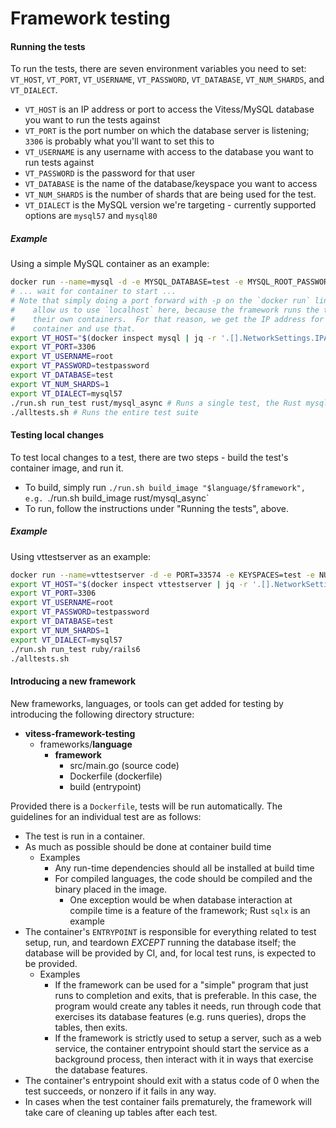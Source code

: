 # Framework testing

#### Running the tests

To run the tests, there are seven environment variables you need to set:  `VT_HOST`, `VT_PORT`, `VT_USERNAME`, `VT_PASSWORD`, `VT_DATABASE`, `VT_NUM_SHARDS`, and `VT_DIALECT`.
* `VT_HOST` is an IP address or port to access the Vitess/MySQL database you want to run the tests against
* `VT_PORT` is the port number on which the database server is listening; `3306` is probably what you'll want to set this to
* `VT_USERNAME` is any username with access to the database you want to run tests against
* `VT_PASSWORD` is the password for that user
* `VT_DATABASE` is the name of the database/keyspace you want to access
* `VT_NUM_SHARDS` is the number of shards that are being used for the test.
* `VT_DIALECT` is the MySQL version we're targeting - currently supported options are `mysql57` and `mysql80`

##### Example

Using a simple MySQL container as an example:
```bash
docker run --name=mysql -d -e MYSQL_DATABASE=test -e MYSQL_ROOT_PASSWORD=testpassword mysql:5.7
# ... wait for container to start ...
# Note that simply doing a port forward with -p on the `docker run` line doesn't
#    allow us to use `localhost` here, because the framework runs the tests in
#    their own containers.  For that reason, we get the IP address for the MySQL
#    container and use that.
export VT_HOST="$(docker inspect mysql | jq -r '.[].NetworkSettings.IPAddress')"
export VT_PORT=3306
export VT_USERNAME=root
export VT_PASSWORD=testpassword
export VT_DATABASE=test
export VT_NUM_SHARDS=1
export VT_DIALECT=mysql57
./run.sh run_test rust/mysql_async # Runs a single test, the Rust mysql_async client
./alltests.sh # Runs the entire test suite
```

#### Testing local changes

To test local changes to a test, there are two steps - build the test's container image, and run it.
* To build, simply run `./run.sh build_image "$language/$framework", e.g. `./run.sh build_image rust/mysql_async`
* To run, follow the instructions under "Running the tests", above.

##### Example

Using vttestserver as an example:
```bash
docker run --name=vttestserver -d -e PORT=33574 -e KEYSPACES=test -e NUM_SHARDS=1 -e MYSQL_BIND_HOST=0.0.0.0 vitess/vttestserver:mysql57
export VT_HOST="$(docker inspect vttestserver | jq -r '.[].NetworkSettings.IPAddress')"
export VT_PORT=3306
export VT_USERNAME=root
export VT_PASSWORD=testpassword
export VT_DATABASE=test
export VT_NUM_SHARDS=1
export VT_DIALECT=mysql57
./run.sh run_test ruby/rails6
./alltests.sh
```

#### Introducing a new framework

New frameworks, languages, or tools can get added for testing by introducing the following directory structure:

- __vitess\-framework\-testing__
   - frameworks/__language__
     - __framework__
       - src/main.go (source code)
       - Dockerfile (dockerfile)
       - build (entrypoint)

Provided there is a `Dockerfile`, tests will be run automatically.  The guidelines for an individual test are as follows:
* The test is run in a container.
* As much as possible should be done at container build time
  * Examples
    * Any run-time dependencies should all be installed at build time
    * For compiled languages, the code should be compiled and the binary placed in the image.
      * One exception would be when database interaction at compile time is a feature of the framework; Rust `sqlx` is an example
* The container's `ENTRYPOINT` is responsible for everything related to test setup, run, and teardown _EXCEPT_ running the database itself; the database will be provided by CI, and, for local test runs, is expected to be provided.
  * Examples
    * If the framework can be used for a "simple" program that just runs to completion and exits, that is preferable.  In this case, the program would create any tables it needs, run through code that exercises its database features (e.g. runs queries), drops the tables, then exits.
    * If the framework is strictly used to setup a server, such as a web service, the container entrypoint should start the service as a background process, then interact with it in ways that exercise the database features.
* The container's entrypoint should exit with a status code of 0 when the test succeeds, or nonzero if it fails in any way.
* In cases when the test container fails prematurely, the framework will take care of cleaning up tables after each test.


